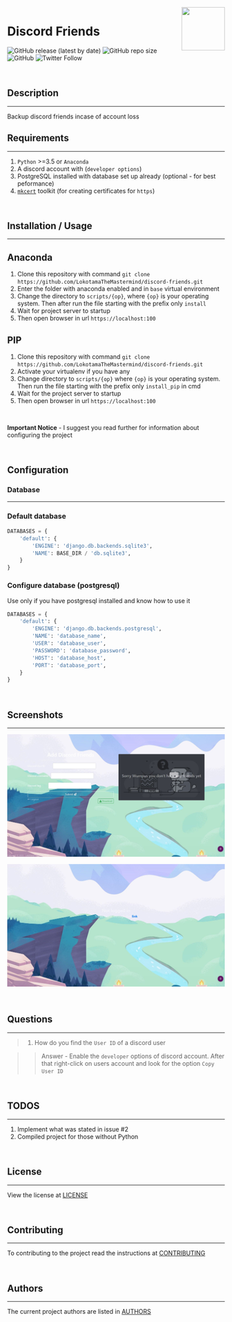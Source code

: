 <div><img align="right" width=100 height=100 src="screenshots/discord.ico"></div>

# Discord Friends

![GitHub release (latest by date)](https://img.shields.io/github/v/release/lokotamathemastermind-portfolio/discord-friends)
![GitHub repo size](https://img.shields.io/github/repo-size/lokotamathemastermind-portfolio/discord-friends)
![GitHub](https://img.shields.io/github/license/themasterminds-tech/discord-friends)
![Twitter Follow](https://img.shields.io/twitter/follow/LokotamaThe?style=social)

<br>

## Description

___
Backup discord friends incase of account loss

## Requirements

___

1. `Python` >=3.5 or `Anaconda`
2. A discord account with (`developer options`)
3. PostgreSQL installed with database set up already (optional - for best peformance)
4. [`mkcert`](https://github.com/FiloSottile/mkcert) toolkit (for creating certificates for `https`)

<br>

## Installation / Usage

___

## Anaconda

1. Clone this repository with command `git clone https://github.com/LokotamaTheMastermind/discord-friends.git`
2. Enter the folder with anaconda enabled and in `base` virtual environment
3. Change the directory to `scripts/{op}`, where `{op}` is your operating system. Then after run the file starting with the prefix only `install`
4. Wait for project server to startup
5. Then open browser in url `https://localhost:100`

## PIP

1. Clone this repository with command `git clone https://github.com/LokotamaTheMastermind/discord-friends.git`
2. Activate your virtualenv if you have any
3. Change directory to `scripts/{op}` where `{op}` is your operating system. Then run the file starting with the prefix only `install_pip` in cmd
4. Wait for the project server to startup
5. Then open browser in url `https://localhost:100`

<br>

**Important Notice** - I suggest you read further for information about configuring the project

<br>

## Configuration

### Database

___

### Default database

```python
DATABASES = {
    'default': {
        'ENGINE': 'django.db.backends.sqlite3',
        'NAME': BASE_DIR / 'db.sqlite3',
    }
}
```

### Configure database (postgresql)

Use only if you have postgresql installed and know how to use it

```python
DATABASES = {
    'default': {
        'ENGINE': 'django.db.backends.postgresql',
        'NAME': 'database_name',
        'USER': 'database_user',
        'PASSWORD': 'database_password',
        'HOST': 'database_host',
        'PORT': 'database_port',
    }
}
```

<br>

## Screenshots

___
![Discord Friends - Homepage](screenshots/home.jpg)

![Discord Friends - Logout](screenshots/logout.jpg)

<br>

## Questions

___

> 1. How do you find the `User ID` of a discord user

>> Answer - Enable the `developer` options of discord account. After that right-click on users account and look for the option `Copy User ID`

<br>

## TODOS

___

1. Implement what was stated in issue #2
2. Compiled project for those without Python

<br>

## License

___
View the license at [LICENSE](LICENSE)

<br>

## Contributing

___
To contributing to the project read the instructions at [CONTRIBUTING](CONTRIBUTING.md)

<br>

## Authors

___
The current project authors are listed in [AUTHORS](AUTHORS.md)
